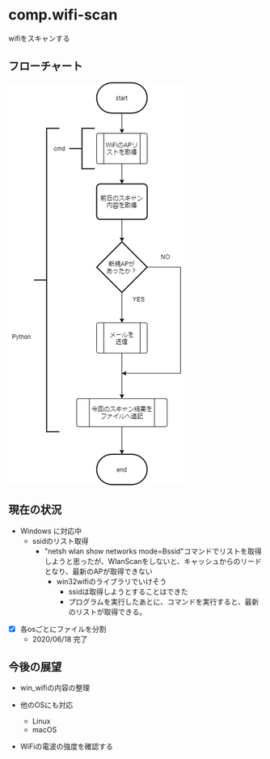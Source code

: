 # comp.wifi-scan

wifiをスキャンする

## フローチャート

![flow chart](フローチャート/wifi-scan.png)

## 現在の状況

+ Windows に対応中
  + ssidのリスト取得
    + "netsh wlan show networks mode=Bssid"コマンドでリストを取得しようと思ったが、WlanScanをしないと、キャッシュからのリードとなり、最新のAPが取得できない
      + win32wifiのライブラリでいけそう
        + ssidは取得しようとすることはできた
        + プログラムを実行したあとに、コマンドを実行すると、最新のリストが取得できる。

+ [x] 各osごとにファイルを分割
  + 2020/06/18 完了

## 今後の展望

+ win_wifiの内容の整理

+ 他のOSにも対応
  + Linux
  + macOS
+ WiFiの電波の強度を確認する
  